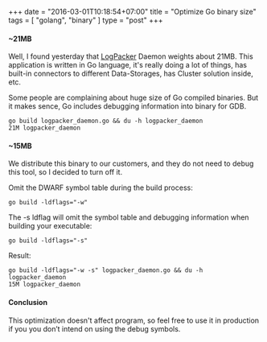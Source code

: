 +++
date = "2016-03-01T10:18:54+07:00"
title = "Optimize Go binary size"
tags = [ "golang", "binary" ]
type = "post"
+++

#### ~21MB

Well, I found yesterday that [LogPacker](https://logpacker.com) Daemon weights about 21MB. This application is written in Go language, it's really doing a lot of things, has built-in connectors to different Data-Storages, has Cluster solution inside, etc.

Some people are complaining about huge size of Go compiled binaries. But it makes sence, Go includes debugging information into binary for GDB.

```
go build logpacker_daemon.go && du -h logpacker_daemon
21M	logpacker_daemon
```

#### ~15MB

We distribute this binary to our customers, and they do not need to debug this tool, so I decided to turn off it.

Omit the DWARF symbol table during the build process:

```
go build -ldflags="-w"
```

The -s ldflag will omit the symbol table and debugging information when building your executable:

```
go build -ldflags="-s"
```

Result:
```
go build -ldflags="-w -s" logpacker_daemon.go && du -h logpacker_daemon
15M	logpacker_daemon
```

#### Conclusion

This optimization doesn't affect program, so feel free to use it in production if you you don’t intend on using the debug symbols.
